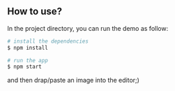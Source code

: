 ## How to use?

In the project directory, you can run the demo as follow:

```bash
# install the dependencies
$ npm install

# run the app
$ npm start
```

and then drap/paste an image into the editor;)
